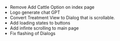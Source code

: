 - Remove Add Cattle Option on index page
- Logo generate chat GPT
- Convert Treatment View to Dialog that is scrollable.
- Add loading states to buttons
- Add infinte scrolling to main page
- Fix flashing of Dialogs
